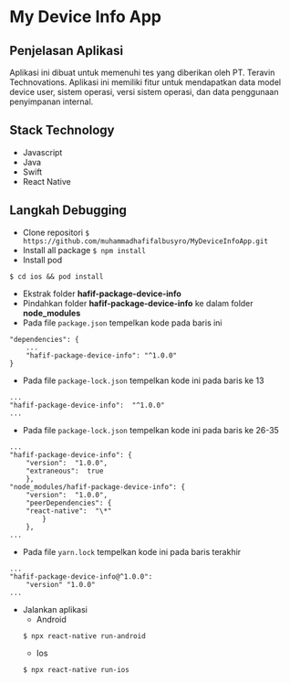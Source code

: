 # My Device Info App

## Penjelasan Aplikasi

Aplikasi ini dibuat untuk memenuhi tes yang diberikan oleh PT. Teravin Technovations. Aplikasi ini memiliki fitur untuk mendapatkan data model device user, sistem operasi, versi sistem operasi, dan data penggunaan penyimpanan internal.

## Stack Technology

- Javascript
- Java
- Swift
- React Native

## Langkah Debugging

- Clone repositori
  `$ https://github.com/muhammadhafifalbusyro/MyDeviceInfoApp.git`
- Install all package
  `$ npm install`
- Install pod

```
$ cd ios && pod install
```

- Ekstrak folder **hafif-package-device-info**
- Pindahkan folder **hafif-package-device-info** ke dalam folder **node_modules**
- Pada file `package.json` tempelkan kode pada baris ini

```
"dependencies": {
	...
	"hafif-package-device-info": "^1.0.0"
}
```

- Pada file `package-lock.json` tempelkan kode ini pada baris ke 13

```
...
"hafif-package-device-info":  "^1.0.0"
...
```

- Pada file `package-lock.json` tempelkan kode ini pada baris ke 26-35

```
...
"hafif-package-device-info": {
	"version":  "1.0.0",
	"extraneous":  true
	},
"node_modules/hafif-package-device-info": {
	"version":  "1.0.0",
	"peerDependencies": {
	"react-native":  "\*"
		}
	},
...
```

- Pada file `yarn.lock` tempelkan kode ini pada baris terakhir

```
...
"hafif-package-device-info@^1.0.0":
	"version" "1.0.0"
...
```

- Jalankan aplikasi
  - Android
  ```
  $ npx react-native run-android
  ```
  - Ios
  ```
  $ npx react-native run-ios
  ```
